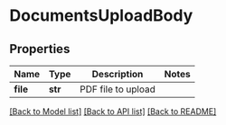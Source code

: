 # DocumentsUploadBody

## Properties
Name | Type | Description | Notes
------------ | ------------- | ------------- | -------------
**file** | **str** | PDF file to upload | 

[[Back to Model list]](../README.md#documentation-for-models) [[Back to API list]](../README.md#documentation-for-api-endpoints) [[Back to README]](../README.md)

